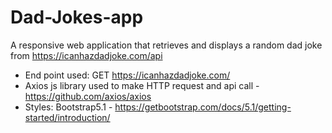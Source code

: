 # Dad-Jokes-app

A responsive web application that retrieves and displays a random dad joke from https://icanhazdadjoke.com/api
- End point used: GET https://icanhazdadjoke.com/
- Axios js library used to make HTTP request and api call - https://github.com/axios/axios 
- Styles: Bootstrap5.1 - https://getbootstrap.com/docs/5.1/getting-started/introduction/